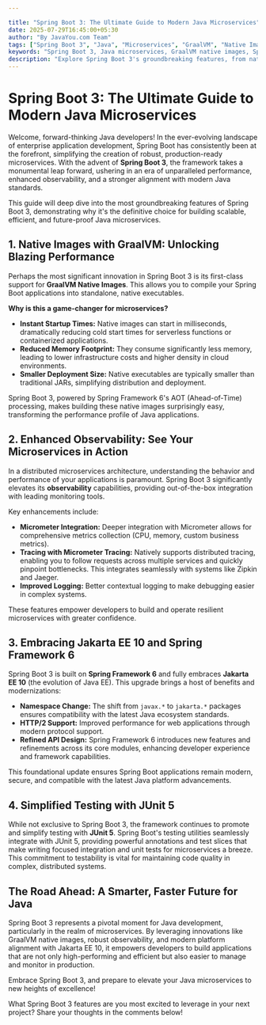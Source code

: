 ```yaml
---

title: "Spring Boot 3: The Ultimate Guide to Modern Java Microservices"
date: 2025-07-29T16:45:00+05:30
author: "By JavaYou.com Team"
tags: ["Spring Boot 3", "Java", "Microservices", "GraalVM", "Native Images", "Observability", "Jakarta EE 10", "Spring Framework 6"]
keywords: "Spring Boot 3, Java microservices, GraalVM native images, Spring Boot observability, Jakarta EE 10, Spring Framework 6, modern Java development"
description: "Explore Spring Boot 3's groundbreaking features, from native images with GraalVM to enhanced observability and Jakarta EE 10, revolutionizing modern Java microservice development. Your comprehensive guide."
---
```


# Spring Boot 3: The Ultimate Guide to Modern Java Microservices

Welcome, forward-thinking Java developers! In the ever-evolving landscape of enterprise application development, Spring Boot has consistently been at the forefront, simplifying the creation of robust, production-ready microservices. With the advent of **Spring Boot 3**, the framework takes a monumental leap forward, ushering in an era of unparalleled performance, enhanced observability, and a stronger alignment with modern Java standards.

This guide will deep dive into the most groundbreaking features of Spring Boot 3, demonstrating why it's the definitive choice for building scalable, efficient, and future-proof Java microservices.

## 1. Native Images with GraalVM: Unlocking Blazing Performance

Perhaps the most significant innovation in Spring Boot 3 is its first-class support for **GraalVM Native Images**. This allows you to compile your Spring Boot applications into standalone, native executables.

**Why is this a game-changer for microservices?**
* **Instant Startup Times:** Native images can start in milliseconds, dramatically reducing cold start times for serverless functions or containerized applications.
* **Reduced Memory Footprint:** They consume significantly less memory, leading to lower infrastructure costs and higher density in cloud environments.
* **Smaller Deployment Size:** Native executables are typically smaller than traditional JARs, simplifying distribution and deployment.

Spring Boot 3, powered by Spring Framework 6's AOT (Ahead-of-Time) processing, makes building these native images surprisingly easy, transforming the performance profile of Java applications.

## 2. Enhanced Observability: See Your Microservices in Action

In a distributed microservices architecture, understanding the behavior and performance of your applications is paramount. Spring Boot 3 significantly elevates its **observability** capabilities, providing out-of-the-box integration with leading monitoring tools.

Key enhancements include:
* **Micrometer Integration:** Deeper integration with Micrometer allows for comprehensive metrics collection (CPU, memory, custom business metrics).
* **Tracing with Micrometer Tracing:** Natively supports distributed tracing, enabling you to follow requests across multiple services and quickly pinpoint bottlenecks. This integrates seamlessly with systems like Zipkin and Jaeger.
* **Improved Logging:** Better contextual logging to make debugging easier in complex systems.

These features empower developers to build and operate resilient microservices with greater confidence.

## 3. Embracing Jakarta EE 10 and Spring Framework 6

Spring Boot 3 is built on **Spring Framework 6** and fully embraces **Jakarta EE 10** (the evolution of Java EE). This upgrade brings a host of benefits and modernizations:
* **Namespace Change:** The shift from `javax.*` to `jakarta.*` packages ensures compatibility with the latest Java ecosystem standards.
* **HTTP/2 Support:** Improved performance for web applications through modern protocol support.
* **Refined API Design:** Spring Framework 6 introduces new features and refinements across its core modules, enhancing developer experience and framework capabilities.

This foundational update ensures Spring Boot applications remain modern, secure, and compatible with the latest Java platform advancements.

## 4. Simplified Testing with JUnit 5

While not exclusive to Spring Boot 3, the framework continues to promote and simplify testing with **JUnit 5**. Spring Boot's testing utilities seamlessly integrate with JUnit 5, providing powerful annotations and test slices that make writing focused integration and unit tests for microservices a breeze. This commitment to testability is vital for maintaining code quality in complex, distributed systems.

## The Road Ahead: A Smarter, Faster Future for Java

Spring Boot 3 represents a pivotal moment for Java development, particularly in the realm of microservices. By leveraging innovations like GraalVM native images, robust observability, and modern platform alignment with Jakarta EE 10, it empowers developers to build applications that are not only high-performing and efficient but also easier to manage and monitor in production.

Embrace Spring Boot 3, and prepare to elevate your Java microservices to new heights of excellence!

What Spring Boot 3 features are you most excited to leverage in your next project? Share your thoughts in the comments below!